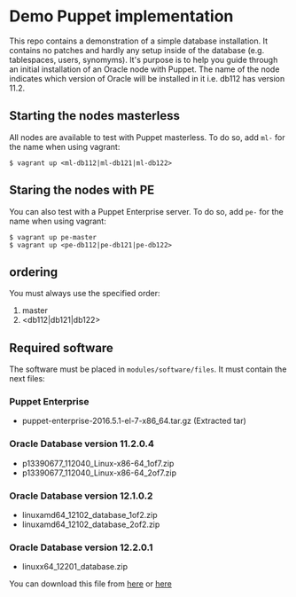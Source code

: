 # Demo Puppet implementation

This repo contains a demonstration of a simple database installation. It contains no patches and hardly any setup inside of the database (e.g. tablespaces, users, synomyms). It's purpose is to help you guide through an initial installation of an Oracle node with Puppet.
The name of the node indicates which version of Oracle will be installed in it i.e. db112 has version 11.2.

## Starting the nodes masterless

All nodes are available to test with Puppet masterless. To do so, add `ml-` for the name when using vagrant:

```
$ vagrant up <ml-db112|ml-db121|ml-db122>
```

## Staring the nodes with PE

You can also test with a Puppet Enterprise server. To do so, add `pe-` for the name when using vagrant:

```
$ vagrant up pe-master
$ vagrant up <pe-db112|pe-db121|pe-db122>
```

## ordering

You must always use the specified order:

1. master
2. <db112|db121|db122>

## Required software

The software must be placed in `modules/software/files`. It must contain the next files:

### Puppet Enterprise
- puppet-enterprise-2016.5.1-el-7-x86_64.tar.gz (Extracted tar)


### Oracle Database version 11.2.0.4
- p13390677_112040_Linux-x86-64_1of7.zip
- p13390677_112040_Linux-x86-64_2of7.zip
### Oracle Database version 12.1.0.2
- linuxamd64_12102_database_1of2.zip
- linuxamd64_12102_database_2of2.zip
### Oracle Database version 12.2.0.1
- linuxx64_12201_database.zip

You can download this file from
[here](http://support.oracle.com)
or
[here](http://www.oracle.com/technetwork/database/enterprise-edition/downloads/oracle12c-linux-12201-3608234.html)
